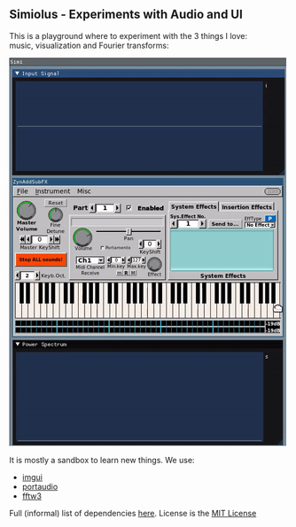 ## Simiolus - Experiments with Audio and UI

This is a playground where to experiment with the 3 things I love: <br/>
music, visualization and Fourier transforms:

![simi.gif](https://github.com/sschaetz/simiolus/blob/main/simi.gif?raw=true)

It is mostly a sandbox to learn new things. We use:
- [imgui](https://github.com/ocornut/imgui)
- [portaudio](http://www.portaudio.com/)
- [fftw3](https://www.fftw.org/)

Full (informal) list of dependencies [here](deps.md).
License is the [MIT License](LICENSE.md)

